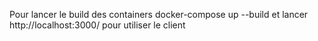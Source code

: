Pour lancer le build des containers docker-compose up --build et lancer http://localhost:3000/ pour utiliser le client 
